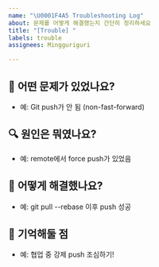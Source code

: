 ```yaml
---
name: "\U0001F4A5 Troubleshooting Log"
about: 문제를 어떻게 해결했는지 간단히 정리하세요
title: "[Trouble] "
labels: trouble
assignees: Mingguriguri

---
```


## 🧩 어떤 문제가 있었나요?
- 예: Git push가 안 됨 (non-fast-forward)

## 🔍 원인은 뭐였나요?
- 예: remote에서 force push가 있었음

## 🔧 어떻게 해결했나요?
- 예: git pull --rebase 이후 push 성공

## 🧠 기억해둘 점
- 예: 협업 중 강제 push 조심하기!

